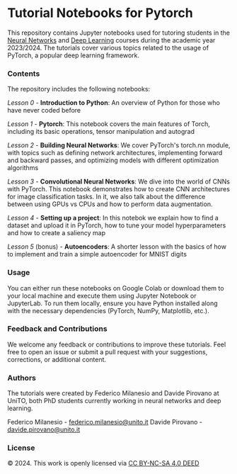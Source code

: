 # Tutorial Notebooks for Pytorch
This repository contains Jupyter notebooks used for tutoring students in the [Neural Networks](https://www.fisicamagistrale.unito.it/do/corsi.pl/Show?_id=6e6f) and [Deep Learning](https://fisica-sc.campusnet.unito.it/do/corsi.pl/Show?_id=curx) courses during the academic year 2023/2024. The tutorials cover various topics related to the usage of PyTorch, a popular deep learning framework.

### Contents
The repository includes the following notebooks:

*Lesson 0* - **Introduction to Python**: An overview of Python for those who have never coded before

*Lesson 1* - **Pytorch**: This notebook covers the main features of Torch, including its basic operations, tensor manipulation and autograd

*Lesson 2* - **Building Neural Networks**: We cover PyTorch's torch.nn module, with topics such as defining network architectures, implementing forward and backward passes, and optimizing models with different optimization algorithms

*Lesson 3* - **Convolutional Neural Networks**: We dive into the world of CNNs with PyTorch. This notebook demonstrates how to create CNN architectures for image classification tasks. In it, we also talk about the difference between using GPUs vs CPUs and how to perform data augmentation.

*Lesson 4* - **Setting up a project**: In this notebok we explain how to find a dataset and upload it in PyTorch, how to tune your model hyperparameters and how to create a saliency map

*Lesson 5* (bonus) - **Autoencoders**: A shorter lesson with the basics of how to implement and train a simple autoencoder for MNIST digits

### Usage
You can either run these notebooks on Google Colab or download them to your local machine and execute them using Jupyter Notebook or JupyterLab. To run them locally, ensure you have Python installed along with the necessary dependencies (PyTorch, NumPy, Matplotlib, etc.).

### Feedback and Contributions
We welcome any feedback or contributions to improve these tutorials. Feel free to open an issue or submit a pull request with your suggestions, corrections, or additional content.

### Authors
The tutorials were created by Federico Milanesio and Davide Pirovano at UniTO, both PhD students currently working in neural networks and deep learning.

Federico Milanesio - federico.milanesio@unito.it
Davide Pirovano - davide.pirovano@unito.it

### License
© 2024. This work is openly licensed via [CC BY-NC-SA 4.0 DEED](https://creativecommons.org/licenses/by-nc-sa/4.0/)
